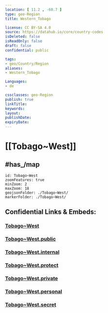 ```yaml
---
location: [ 11.2 , -60.7 ] 
type: geo-Region
title: Western_Tobago

license: CC BY-SA 4.0
source: https://datahub.io/core/country-codes
isDeleted: false
isReadOnly: false
draft: false
confidential: public

tags:
- geo/Country/Region
aliases:
- Western_Tobago

Languages:
- de

cssclasses: geo-Region
publish: true
linkTitle: 
keywords: 
layout: 
publishDate: 
expiryDate: 
---
```


# [[Tobago~West]] 


## #has_/map 


```leaflet
id: Tobago~West
zoomFeatures: true 
minZoom: 2 
maxZoom: 18
geojsonFolder: ./Tobago~West/
markerFolder: ./Tobago~West/
```


## Confidential Links & Embeds: 

### [Tobago~West](/_Standards/Earth/Continent/America~Caribbean/Trinidad_and_Tobago~Islands/Regions~Trinidad-Tobago/Tobago~West.md) 

### [Tobago~West.public](/_public/Earth/Continent/America~Caribbean/Trinidad_and_Tobago~Islands/Regions~Trinidad-Tobago/Tobago~West.public.md) 

### [Tobago~West.internal](/_internal/Earth/Continent/America~Caribbean/Trinidad_and_Tobago~Islands/Regions~Trinidad-Tobago/Tobago~West.internal.md) 

### [Tobago~West.protect](/_protect/Earth/Continent/America~Caribbean/Trinidad_and_Tobago~Islands/Regions~Trinidad-Tobago/Tobago~West.protect.md) 

### [Tobago~West.private](/_private/Earth/Continent/America~Caribbean/Trinidad_and_Tobago~Islands/Regions~Trinidad-Tobago/Tobago~West.private.md) 

### [Tobago~West.personal](/_personal/Earth/Continent/America~Caribbean/Trinidad_and_Tobago~Islands/Regions~Trinidad-Tobago/Tobago~West.personal.md) 

### [Tobago~West.secret](/_secret/Earth/Continent/America~Caribbean/Trinidad_and_Tobago~Islands/Regions~Trinidad-Tobago/Tobago~West.secret.md)


